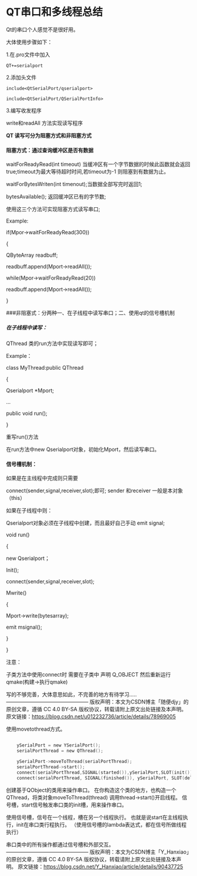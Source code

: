 # QT串口和多线程总结

Qt的串口个人感觉不是很好用。

大体使用步骤如下：

1.在.pro文件中加入 

```
QT+=serialport
```

2.添加头文件

```
include<QtSerialPort/qserialport>

include<QtSerialPort/QSerialPortInfo>

```



3.编写收发程序

write和readAll 方法实现读写程序



**QT 读写可分为阻塞方式和非阻塞方式**

#### 阻塞方式：通过查询缓冲区是否有数据

waitForReadyRead(int timeout) 当缓冲区有一个字节数据的时候此函数就会返回 true;timeout为最大等待超时时间,若timeout为-1 则阻塞到有数据为止。

waitForBytesWriten(int timenout);当数据全部写完时返回1;

bytesAvailable(); 返回缓冲区已有的字节数;

使用这三个方法可实现阻塞方式读写串口;

Example:

if(Mpor->waitForReadyRead(300))

{

QByteArray readbuff;

readbuff.append(Mport->readAll());

while(Mpor->waitForReadyRead(20))

readbuff.append(Mport->readAll());

}

###非阻塞式：分两种一、在子线程中读写串口；二、使用qt的信号槽机制

##### 在子线程中读写：

QThread 类的run方法中实现读写即可；

Example：

class MyThread:public QThread

{

Qserialport *Mport;

...

public void run();

}

重写run()方法

在run方法中new Qserialport对象，初始化Mport，然后读写串口。

#### 信号槽机制：

如果是在主线程中完成则只需要

connect(sender,signal,receiver,slot);即可; sender 和receiver 一般是本对象（this）

如果在子线程中则：

Qserialport对象必须在子线程中创建，而且最好自己手动 emit signal;

void run()

{

new Qserialport；

Init();

connect(sender,signal,receiver,slot);

Mwrite()

{

Mport->write(bytesarray);

emit msignal();

}

}



注意：

子类方法中使用connect时 需要在子类中 声明 Q_OBJECT  然后重新运行qmake(构建->执行qmake) 

写的不够完善，大体意思如此，不完善的地方有待学习.....
————————————————
版权声明：本文为CSDN博主「随便djy」的原创文章，遵循 CC 4.0 BY-SA 版权协议，转载请附上原文出处链接及本声明。
原文链接：https://blog.csdn.net/u012232736/article/details/78969005







使用movetothread方式。
```C

	ySerialPort = new YSerialPort();
  	serialPortThread = new QThread();

    ySerialPort->moveToThread(serialPortThread);
    serialPortThread->start();
    connect(serialPortThread,SIGNAL(started()),ySerialPort,SLOT(init()));
    connect(serialPortThread, SIGNAL(finished()), ySerialPort, SLOT(deleteLater()));
```
创建基于QObject的类用来操作串口。
在你构造这个类的地方，也构造一个QThread，将类对象moveToThread(thread)
调用thread->start()开启线程。
信号槽，start信号触发串口类的init槽，用来操作串口。

使用信号槽，信号在一个线程，槽在另一个线程执行。
也就是说start在主线程执行，init在串口类行程执行。
（使用信号槽的lambda表达式，都在信号所做线程执行）

串口类中的所有操作都通过信号槽和外部交互。
————————————————
版权声明：本文为CSDN博主「Y_Hanxiao」的原创文章，遵循 CC 4.0 BY-SA 版权协议，转载请附上原文出处链接及本声明。
原文链接：https://blog.csdn.net/Y_Hanxiao/article/details/90437725